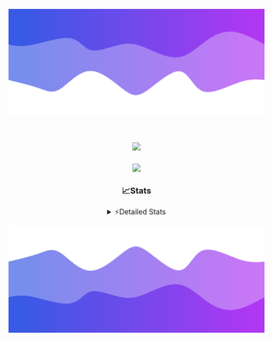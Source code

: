 ![Header](./header.png)
<div align="center">

<h1 align="center">
  <a href="https://git.io/typing-svg">
    <img src="https://readme-typing-svg.herokuapp.com/?lines=Hello,+There!+%F0%9F%91%8B;This+is+chicho.;Owner+on+Ocean;&center=true&size=25">
  </a>
</h1>
  
<p align="center">
  <img src="https://lanyard.cnrad.dev/api/852683595378196480" />
</p>

### 📈Stats
<details>
    <summary> ⚡Detailed Stats</summary>
    <br/>

<!--START_SECTION:waka-->
![Code Time](http://img.shields.io/badge/Code%20Time-652%20hrs%2046%20mins-blue)

![Profile Views](http://img.shields.io/badge/Profile%20Views-3-blue)

**🐱 My GitHub Data** 

> 📦 74.7 kB Used in GitHub's Storage 
 > 
> 🏆 10 Contributions in the Year 2024
 > 
> 🚫 Not Opted to Hire
 > 
> 📜 15 Public Repositories 
 > 
> 🔑 6 Private Repositories 
 > 
**I'm a Night 🦉** 

```text
🌞 Morning                21 commits          █░░░░░░░░░░░░░░░░░░░░░░░░   05.69 % 
🌆 Daytime                42 commits          ███░░░░░░░░░░░░░░░░░░░░░░   11.38 % 
🌃 Evening                160 commits         ███████████░░░░░░░░░░░░░░   43.36 % 
🌙 Night                  146 commits         ██████████░░░░░░░░░░░░░░░   39.57 % 
```
📅 **I'm Most Productive on Tuesday** 

```text
Monday                   21 commits          █░░░░░░░░░░░░░░░░░░░░░░░░   05.69 % 
Tuesday                  100 commits         ███████░░░░░░░░░░░░░░░░░░   27.10 % 
Wednesday                72 commits          █████░░░░░░░░░░░░░░░░░░░░   19.51 % 
Thursday                 50 commits          ███░░░░░░░░░░░░░░░░░░░░░░   13.55 % 
Friday                   41 commits          ███░░░░░░░░░░░░░░░░░░░░░░   11.11 % 
Saturday                 34 commits          ██░░░░░░░░░░░░░░░░░░░░░░░   09.21 % 
Sunday                   51 commits          ███░░░░░░░░░░░░░░░░░░░░░░   13.82 % 
```


📊 **This Week I Spent My Time On** 

```text
🕑︎ Time Zone: America/Argentina/Buenos_Aires

💬 Programming Languages: 
JavaScript               5 hrs 24 mins       ████████████████░░░░░░░░░   65.77 % 
HTML                     1 hr 42 mins        █████░░░░░░░░░░░░░░░░░░░░   20.77 % 
Batchfile                1 hr 3 mins         ███░░░░░░░░░░░░░░░░░░░░░░   12.97 % 
CSS                      1 min               ░░░░░░░░░░░░░░░░░░░░░░░░░   00.35 % 
JSON                     0 secs              ░░░░░░░░░░░░░░░░░░░░░░░░░   00.13 % 

🔥 Editors: 
VS Code                  8 hrs 12 mins       █████████████████████████   100.00 % 

🐱‍💻 Projects: 
Backend                  5 hrs 30 mins       █████████████████░░░░░░░░   67.00 % 
Unknown Project          2 hrs 5 mins        ██████░░░░░░░░░░░░░░░░░░░   25.45 % 
cumple                   37 mins             ██░░░░░░░░░░░░░░░░░░░░░░░   07.55 % 

💻 Operating System: 
Windows                  8 hrs 12 mins       █████████████████████████   100.00 % 
```

**I Mostly Code in JavaScript** 

```text
JavaScript               9 repos             ███████░░░░░░░░░░░░░░░░░░   29.03 % 
HTML                     6 repos             █████░░░░░░░░░░░░░░░░░░░░   19.35 % 
C#                       2 repos             ██░░░░░░░░░░░░░░░░░░░░░░░   06.45 % 
SCSS                     1 repo              █░░░░░░░░░░░░░░░░░░░░░░░░   03.23 % 
Batchfile                1 repo              █░░░░░░░░░░░░░░░░░░░░░░░░   03.23 % 
```




 Last Updated on 01/03/2024 01:55:57 UTC
<!--END_SECTION:waka-->
</details>

![Footer](./footer.png)
